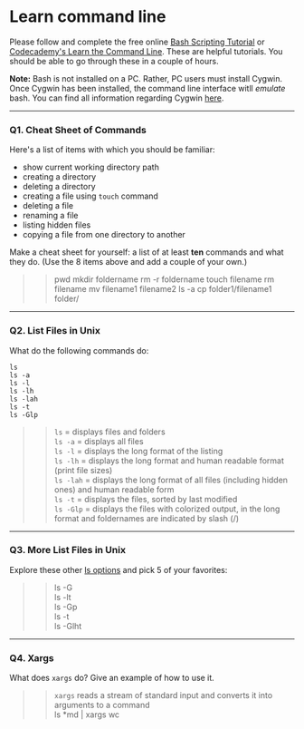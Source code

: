 # Learn command line

Please follow and complete the free online [Bash Scripting Tutorial](https://ryanstutorials.net/bash-scripting-tutorial/) or [Codecademy's Learn the Command Line](https://www.codecademy.com/learn/learn-the-command-line). These are helpful tutorials. You should be able to go through these in a couple of hours.

**Note:** Bash is not installed on a PC. Rather, PC users must install Cygwin. Once Cygwin has been installed, the command line interface witll _emulate_ bash. You can find all information regarding Cygwin [here](https://www.cygwin.com/).

---

### Q1.  Cheat Sheet of Commands  

Here's a list of items with which you should be familiar:  
* show current working directory path
* creating a directory
* deleting a directory
* creating a file using `touch` command
* deleting a file
* renaming a file
* listing hidden files
* copying a file from one directory to another

Make a cheat sheet for yourself: a list of at least **ten** commands and what they do.  (Use the 8 items above and add a couple of your own.)  

> > pwd
> > mkdir foldername
> > rm -r foldername
> > touch filename
> > rm filename
> > mv filename1 filename2
> > ls -a
> > cp folder1/filename1 folder/
> >
> >

---

### Q2.  List Files in Unix   

What do the following commands do:  


`ls`  
`ls -a`  
`ls -l`  
`ls -lh`  
`ls -lah`  
`ls -t`  
`ls -Glp`   

> > `ls` = displays files and folders  
> > `ls -a` = displays all files    
> > `ls -l` = displays the long format of the listing   
> > `ls -lh` = displays the long format and human readable format (print file sizes)    
> > `ls -lah` = displays the long format of all files (including hidden ones) and human readable form     
> > `ls -t` = displays the files, sorted by last modified     
> > `ls -Glp` = displays the files with colorized output, in the long format and foldernames are indicated by slash (/)    


---

### Q3.  More List Files in Unix  

Explore these other [ls options](http://www.techonthenet.com/unix/basic/ls.php) and pick 5 of your favorites:

> > ls -G  
> > ls -lt  
> > ls -Gp  
> > ls -t  
> > ls -Glht  

---

### Q4.  Xargs   

What does `xargs` do? Give an example of how to use it.

> > `xargs` reads a stream of standard input and converts it into arguments to a command   
> > ls *md | xargs wc  
